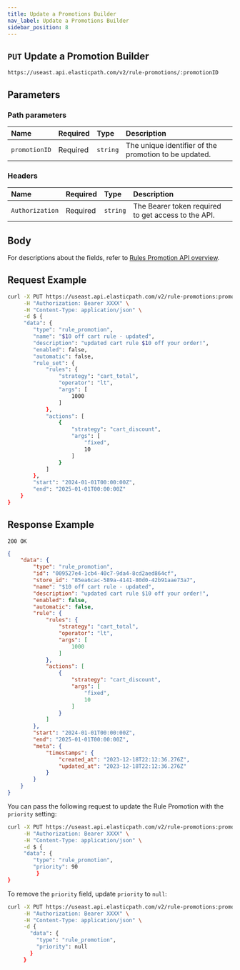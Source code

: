 ```yaml
---
title: Update a Promotions Builder
nav_label: Update a Promotions Builder
sidebar_position: 8
---
```


## `PUT` Update a Promotion Builder

```http
https://useast.api.elasticpath.com/v2/rule-promotions/:promotionID
```

## Parameters

### Path parameters

| Name            | Required | Type     | Description                          |
|:----------------|:---------|:---------|:-------------------------------------|
| `promotionID` | Required | `string` | The unique identifier of the promotion to be updated. |

### Headers

| Name            | Required | Type     | Description                          |
|:----------------|:---------|:---------|:-------------------------------------|
| `Authorization` | Required | `string` | The Bearer token required to get access to the API. |

## Body

For descriptions about the fields, refer to [Rules Promotion API overview](/docs/rule-promotions/rule-promotions-api/rule-promotions-api-overview).

## Request Example

```bash
curl -X PUT https://useast.api.elasticpath.com/v2/rule-promotions:promotionID \
     -H "Authorization: Bearer XXXX" \
     -H "Content-Type: application/json" \
     -d $ {
     "data": {
        "type": "rule_promotion",
        "name": "$10 off cart rule - updated",
        "description": "updated cart rule $10 off your order!",
        "enabled": false,
        "automatic": false,
        "rule_set": {
            "rules": {
                "strategy": "cart_total",
                "operator": "lt",
                "args": [
                    1000
                ]
            },
            "actions": [
                {
                    "strategy": "cart_discount",
                    "args": [
                        "fixed",
                        10
                    ]
                }
            ]
        },
        "start": "2024-01-01T00:00:00Z",
        "end": "2025-01-01T00:00:00Z"
    }
}
```

## Response Example

`200 OK`

```json
{
    "data": {
        "type": "rule_promotion",
        "id": "009527e4-1cb4-40c7-9da4-8cd2aed864cf",
        "store_id": "85ea6cac-589a-4141-80d0-42b91aae73a7",
        "name": "$10 off cart rule - updated",
        "description": "updated cart rule $10 off your order!",
        "enabled": false,
        "automatic": false,
        "rule": {
            "rules": {
                "strategy": "cart_total",
                "operator": "lt",
                "args": [
                    1000
                ]
            },
            "actions": [
                {
                    "strategy": "cart_discount",
                    "args": [
                        "fixed",
                        10
                    ]
                }
            ]
        },
        "start": "2024-01-01T00:00:00Z",
        "end": "2025-01-01T00:00:00Z",
        "meta": {
            "timestamps": {
                "created_at": "2023-12-18T22:12:36.276Z",
                "updated_at": "2023-12-18T22:12:36.276Z"
            }
        }
    }
}
```

You can pass the following request to update the Rule Promotion with the `priority` setting:

```bash
curl -X PUT https://useast.api.elasticpath.com/v2/rule-promotions:promotionID \
     -H "Authorization: Bearer XXXX" \
     -H "Content-Type: application/json" \
     -d $ {
     "data": {
        "type": "rule_promotion",
        "priority": 90
         }
}
```
To remove the `priority` field, update `priority` to `null`:

```bash
curl -X PUT https://useast.api.elasticpath.com/v2/rule-promotions:promotionID \
     -H "Authorization: Bearer XXXX" \
     -H "Content-Type: application/json" \
     -d {
       "data": {
         "type": "rule_promotion",
         "priority": null
       }
     }
```



